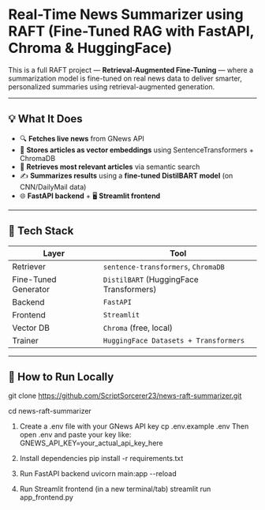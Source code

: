 # Real-Time News Summarizer using RAFT (Fine-Tuned RAG with FastAPI, Chroma & HuggingFace)

This is a full RAFT project — **Retrieval-Augmented Fine-Tuning** — where a summarization model is fine-tuned on real news data to deliver smarter, personalized summaries using retrieval-augmented generation.

---

## 💡 What It Does

- 🔍 **Fetches live news** from GNews API
- 🧠 **Stores articles as vector embeddings** using SentenceTransformers + ChromaDB
- 🔎 **Retrieves most relevant articles** via semantic search
- ✍️ **Summarizes results** using a **fine-tuned DistilBART model** (on CNN/DailyMail data)
- 🌐 **FastAPI backend** + 🖥️ **Streamlit frontend**

---

## 🔧 Tech Stack

| Layer        | Tool |
|--------------|------|
| Retriever    | `sentence-transformers`, `ChromaDB` |
| Fine-Tuned Generator | `DistilBART` (HuggingFace Transformers) |
| Backend      | `FastAPI` |
| Frontend     | `Streamlit` |
| Vector DB    | `Chroma` (free, local) |
| Trainer      | `HuggingFace Datasets + Transformers` |

---

## 🚀 How to Run Locally


git clone https://github.com/ScriptSorcerer23/news-raft-summarizer.git

cd news-raft-summarizer

 1. Create a .env file with your GNews API key
 cp .env.example .env
 Then open .env and paste your key like:
 GNEWS_API_KEY=your_actual_api_key_here

 2. Install dependencies
pip install -r requirements.txt

 3. Run FastAPI backend
uvicorn main:app --reload

 4. Run Streamlit frontend (in a new terminal/tab)
streamlit run app_frontend.py
